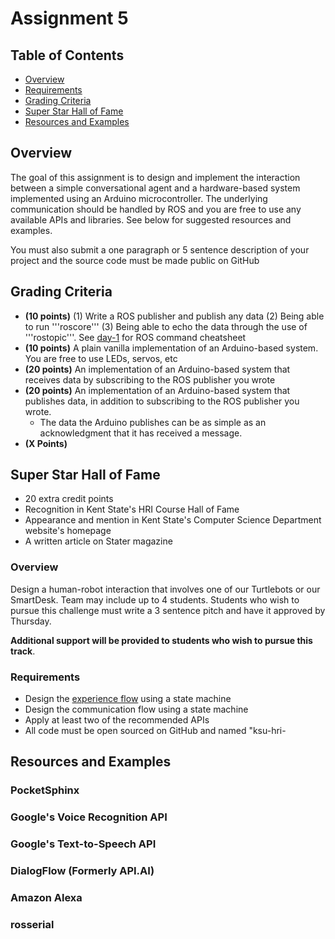 # Assignment 5

## Table of Contents

- [Overview](#overview)
- [Requirements](#requirements)
- [Grading Criteria](#grading-criteria)
- [Super Star Hall of Fame](#super-star-hall-of-fame)
- [Resources and Examples](#resources-and-examples)

## Overview 
The goal of this assignment is to design and implement the interaction between a simple conversational agent and a hardware-based system implemented using an Arduino microcontroller. The underlying communication should be handled by ROS and you are free to use any available APIs and libraries. See below for suggested resources and examples. 

You must also submit a one paragraph or 5 sentence description of your project and the source code must be made public on GitHub

## Grading Criteria

- **(10 points)** (1) Write a ROS publisher and publish any data (2) Being able to run  '''roscore''' (3) Being able to echo the data through the use of '''rostopic'''. See [day-1]() for ROS command cheatsheet
- **(10 points)** A plain vanilla implementation of an Arduino-based system. You are free to use LEDs, servos, etc
- **(20 points)** An implementation of an Arduino-based system that receives data by subscribing to the ROS publisher you wrote
- **(20 points)** An implementation of an Arduino-based system that publishes data, in addition to subscribing to the ROS publisher you wrote. 
  - The data the Arduino publishes can be as simple as an acknowledgment that it has received a message.
- **(X Points)**  


## Super Star Hall of Fame
- 20 extra credit points
- Recognition in Kent State's HRI Course Hall of Fame
- Appearance and mention in Kent State's Computer Science Department website's homepage
- A written article on Stater magazine

### Overview
Design a human-robot interaction that involves one of our Turtlebots or our SmartDesk. Team may include up to 4 students. Students who wish to pursue this challenge must write a 3 sentence pitch and have it approved by Thursday.

**Additional support will be provided to students who wish to pursue this track**.

### Requirements
- Design the [experience flow]() using a state machine 
- Design the communication flow using a state machine
- Apply at least two of the recommended APIs
- All code must be open sourced on GitHub and named "ksu-hri-<YOUR PROJECT NAME IN LOWER CASE>

## Resources and Examples

### PocketSphinx

### Google's Voice Recognition API

### Google's Text-to-Speech API

### DialogFlow (Formerly API.AI)

### Amazon Alexa 

### rosserial 




